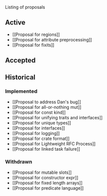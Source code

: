 Listing of proposals

## Active

* [[Proposal for regions]]
* [[Proposal for attribute preprocessing]]
* [[Proposal for fixits]]

## Accepted

## Historical

### Implemented

* [[Proposal to address Dan's bug]]
* [[Proposal for all-or-nothing mut]]
* [[Proposal for const kind]]
* [[Proposal for unifying traits and interfaces]]
* [[Proposal for unique types]]
* [[Proposal for interfaces]]
* [[Proposal for logging]]
* [[Proposal for crate format]]
* [[Proposal for Lightweight RFC Process]]
* [[Proposal for linked task failure]]

### Withdrawn

* [[Proposal for mutable slots]]
* [[Proposal for constructor expr]]
* [[Proposal for fixed length arrays]]
* [[Proposal for predicate language]]
